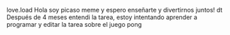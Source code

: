 love.load
Hola soy picaso meme y espero enseñarte y divertirnos juntos!
dt
Después de 4 meses entendi la tarea, estoy intentando aprender a programar y editar la tarea sobre el juego pong
